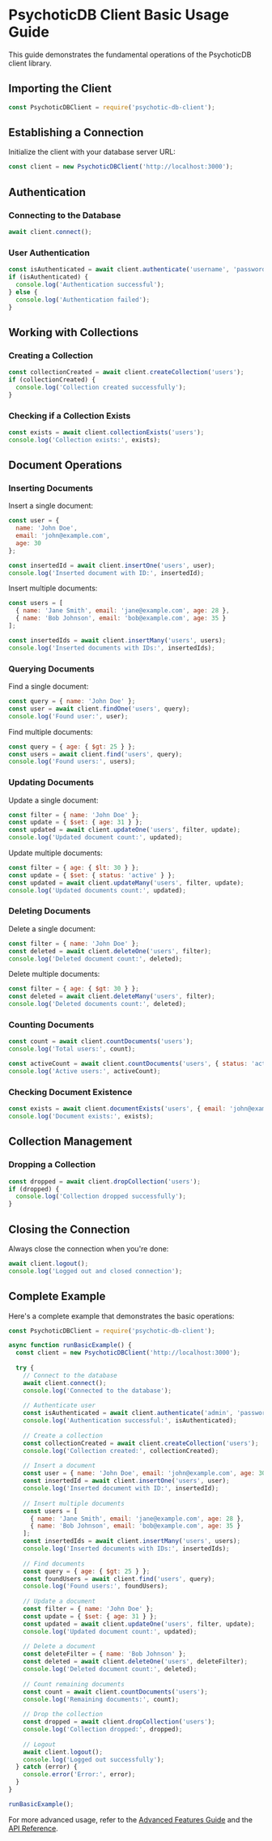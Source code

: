 # PsychoticDB Client Basic Usage Guide

This guide demonstrates the fundamental operations of the PsychoticDB client library.

## Importing the Client

```javascript
const PsychoticDBClient = require('psychotic-db-client');
```

## Establishing a Connection

Initialize the client with your database server URL:

```javascript
const client = new PsychoticDBClient('http://localhost:3000');
```

## Authentication

### Connecting to the Database

```javascript
await client.connect();
```

### User Authentication

```javascript
const isAuthenticated = await client.authenticate('username', 'password');
if (isAuthenticated) {
  console.log('Authentication successful');
} else {
  console.log('Authentication failed');
}
```

## Working with Collections

### Creating a Collection

```javascript
const collectionCreated = await client.createCollection('users');
if (collectionCreated) {
  console.log('Collection created successfully');
}
```

### Checking if a Collection Exists

```javascript
const exists = await client.collectionExists('users');
console.log('Collection exists:', exists);
```

## Document Operations

### Inserting Documents

Insert a single document:

```javascript
const user = {
  name: 'John Doe',
  email: 'john@example.com',
  age: 30
};

const insertedId = await client.insertOne('users', user);
console.log('Inserted document with ID:', insertedId);
```

Insert multiple documents:

```javascript
const users = [
  { name: 'Jane Smith', email: 'jane@example.com', age: 28 },
  { name: 'Bob Johnson', email: 'bob@example.com', age: 35 }
];

const insertedIds = await client.insertMany('users', users);
console.log('Inserted documents with IDs:', insertedIds);
```

### Querying Documents

Find a single document:

```javascript
const query = { name: 'John Doe' };
const user = await client.findOne('users', query);
console.log('Found user:', user);
```

Find multiple documents:

```javascript
const query = { age: { $gt: 25 } };
const users = await client.find('users', query);
console.log('Found users:', users);
```

### Updating Documents

Update a single document:

```javascript
const filter = { name: 'John Doe' };
const update = { $set: { age: 31 } };
const updated = await client.updateOne('users', filter, update);
console.log('Updated document count:', updated);
```

Update multiple documents:

```javascript
const filter = { age: { $lt: 30 } };
const update = { $set: { status: 'active' } };
const updated = await client.updateMany('users', filter, update);
console.log('Updated documents count:', updated);
```

### Deleting Documents

Delete a single document:

```javascript
const filter = { name: 'John Doe' };
const deleted = await client.deleteOne('users', filter);
console.log('Deleted document count:', deleted);
```

Delete multiple documents:

```javascript
const filter = { age: { $gt: 30 } };
const deleted = await client.deleteMany('users', filter);
console.log('Deleted documents count:', deleted);
```

### Counting Documents

```javascript
const count = await client.countDocuments('users');
console.log('Total users:', count);

const activeCount = await client.countDocuments('users', { status: 'active' });
console.log('Active users:', activeCount);
```

### Checking Document Existence

```javascript
const exists = await client.documentExists('users', { email: 'john@example.com' });
console.log('Document exists:', exists);
```

## Collection Management

### Dropping a Collection

```javascript
const dropped = await client.dropCollection('users');
if (dropped) {
  console.log('Collection dropped successfully');
}
```

## Closing the Connection

Always close the connection when you're done:

```javascript
await client.logout();
console.log('Logged out and closed connection');
```

## Complete Example

Here's a complete example that demonstrates the basic operations:

```javascript
const PsychoticDBClient = require('psychotic-db-client');

async function runBasicExample() {
  const client = new PsychoticDBClient('http://localhost:3000');
  
  try {
    // Connect to the database
    await client.connect();
    console.log('Connected to the database');
    
    // Authenticate user
    const isAuthenticated = await client.authenticate('admin', 'password123');
    console.log('Authentication successful:', isAuthenticated);
    
    // Create a collection
    const collectionCreated = await client.createCollection('users');
    console.log('Collection created:', collectionCreated);
    
    // Insert a document
    const user = { name: 'John Doe', email: 'john@example.com', age: 30 };
    const insertedId = await client.insertOne('users', user);
    console.log('Inserted document with ID:', insertedId);
    
    // Insert multiple documents
    const users = [
      { name: 'Jane Smith', email: 'jane@example.com', age: 28 },
      { name: 'Bob Johnson', email: 'bob@example.com', age: 35 }
    ];
    const insertedIds = await client.insertMany('users', users);
    console.log('Inserted documents with IDs:', insertedIds);
    
    // Find documents
    const query = { age: { $gt: 25 } };
    const foundUsers = await client.find('users', query);
    console.log('Found users:', foundUsers);
    
    // Update a document
    const filter = { name: 'John Doe' };
    const update = { $set: { age: 31 } };
    const updated = await client.updateOne('users', filter, update);
    console.log('Updated document count:', updated);
    
    // Delete a document
    const deleteFilter = { name: 'Bob Johnson' };
    const deleted = await client.deleteOne('users', deleteFilter);
    console.log('Deleted document count:', deleted);
    
    // Count remaining documents
    const count = await client.countDocuments('users');
    console.log('Remaining documents:', count);
    
    // Drop the collection
    const dropped = await client.dropCollection('users');
    console.log('Collection dropped:', dropped);
    
    // Logout
    await client.logout();
    console.log('Logged out successfully');
  } catch (error) {
    console.error('Error:', error);
  }
}

runBasicExample();
```

For more advanced usage, refer to the [Advanced Features Guide](./advanced-features.md) and the [API Reference](./api-reference.md). 